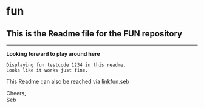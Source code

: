 # fun
## This is the Readme file for the FUN repository
---
**Looking forward to play around here**

```
Displaying fun testcode 1234 in this readme. 
Looks like it works just fine. 
```

This Readme can also be reached via [link](http://fun.seb)fun.seb

Cheers,  
Seb

